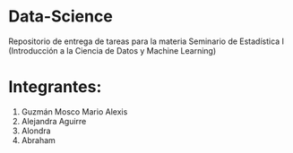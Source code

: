 # Data-Science
Repositorio de entrega de tareas para la materia Seminario de Estadística I (Introducción a la Ciencia de Datos y Machine Learning)

# Integrantes:
<ol>
  <li>Guzmán Mosco Mario Alexis</li>
  <li>Alejandra Aguirre</li>
  <li>Alondra</li>
  <li>Abraham</li>
</ol>
